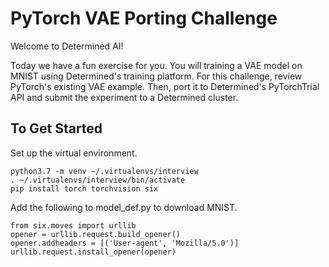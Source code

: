 # PyTorch VAE Porting Challenge

Welcome to Determined AI!

Today we have a fun exercise for you. You will training a VAE model on MNIST
using Determined's training platform. For this challenge, review PyTorch's
existing VAE example. Then, port it to Determined's PyTorchTrial API and submit
the experiment to a Determined cluster.

## To Get Started

Set up the virtual environment.
```
python3.7 -m venv ~/.virtualenvs/interview
. ~/.virtualenvs/interview/bin/activate
pip install torch torchvision six
```

Add the following to model_def.py to download MNIST.
```
from six.moves import urllib
opener = urllib.request.build_opener()
opener.addheaders = [('User-agent', 'Mozilla/5.0')]
urllib.request.install_opener(opener)
```


